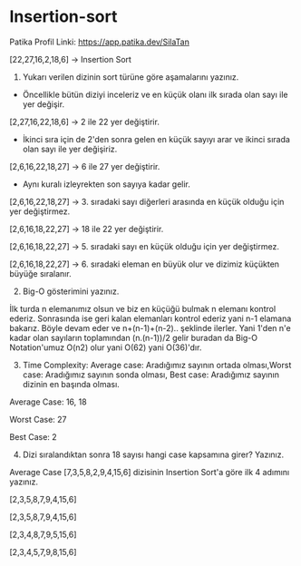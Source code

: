 # Insertion-sort

Patika Profil Linki:  https://app.patika.dev/SilaTan

[22,27,16,2,18,6] -> Insertion Sort

1) Yukarı verilen dizinin sort türüne göre aşamalarını yazınız.

* Öncellikle bütün diziyi inceleriz ve en küçük olanı ilk sırada olan sayı ile yer değişir.

[2,27,16,22,18,6] -> 2 ile 22 yer değiştirir.

* İkinci sıra için de 2'den sonra gelen en küçük sayıyı arar ve ikinci sırada olan sayı ile yer değişiriz.

[2,6,16,22,18,27] -> 6 ile 27 yer değiştirir.

* Aynı kuralı izleyrekten son sayıya kadar gelir.

[2,6,16,22,18,27] -> 3. sıradaki sayı diğerleri arasında en küçük olduğu için yer değiştirmez.

[2,6,16,18,22,27] -> 18 ile 22 yer değiştirir.

[2,6,16,18,22,27] -> 5. sıradaki sayı en küçük olduğu için yer değiştirmez.

[2,6,16,18,22,27] -> 6. sıradaki eleman en büyük olur ve dizimiz küçükten büyüğe sıralanır.

2) Big-O gösterimini yazınız.

İlk turda n elemanımız olsun ve biz en küçüğü bulmak n elemanı kontrol ederiz. Sonrasında ise geri kalan elemanları kontrol ederiz yani n-1 elamana bakarız. Böyle devam eder ve n+(n-1)+(n-2).. şeklinde ilerler. Yani 1'den n'e kadar olan sayıların toplamından (n.(n-1))/2 gelir buradan da Big-O Notation'umuz O(n2) olur yani O(62) yani O(36)'dır.

3) Time Complexity: Average case: Aradığımız sayının ortada olması,Worst case: Aradığımız sayının sonda olması, Best case: Aradığımız sayının dizinin en başında olması.

Average Case: 16, 18

Worst Case: 27

Best Case: 2

4) Dizi sıralandıktan sonra 18 sayısı hangi case kapsamına girer? Yazınız.

Average Case
[7,3,5,8,2,9,4,15,6] dizisinin Insertion Sort'a göre ilk 4 adımını yazınız.

[2,3,5,8,7,9,4,15,6]

[2,3,5,8,7,9,4,15,6]

[2,3,4,8,7,9,5,15,6]

[2,3,4,5,7,9,8,15,6]
